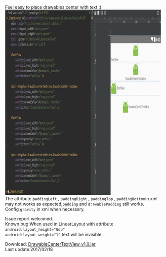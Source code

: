 Feel easy to place drawables center with text :)<br/>
<img src=".\app\src\main\res\drawable\diff.png" width="1000" height="600"/><br/>
The attribute <code>paddingLeft</code> , <code>paddingRight</code> , <code>paddingTop</code> ,
<code>paddingBottom</code>in xml may not works as expected,<code>padding</code> and <code>drawablePadding</code> still works.
<br/>
Config <code>gravity</code> in xml when necessary.<br/>

Issue report welcomed.<br/>
Known bug:When used in LinearLayout with attribute <code>android:layout_height="0dp"
    android:layout_weight="1"</code>,text will be invisible.

Download: 
<a href="https://github.com/XieEDeHeiShou/DrawableCenterTextView/releases/download/1.0/DrawableCenterTextView_v1.0.jar">DrawableCenterTextView_v1.0.jar</a>
<br/>
Last update:2017/02/18
